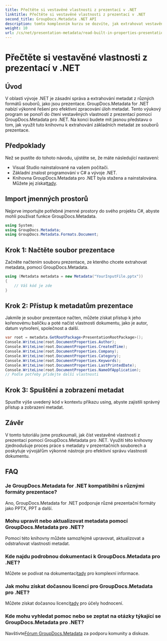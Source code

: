 ```yaml
---
title: Přečtěte si vestavěné vlastnosti z prezentací v .NET
linktitle: Přečtěte si vestavěné vlastnosti z prezentací v .NET
second_title: GroupDocs.Metadata .NET API
description: tomto komplexním kurzu se dozvíte, jak extrahovat vestavěné vlastnosti z prezentací pomocí GroupDocs.Metadata for .NET.
weight: 10
url: /cs/net/presentation-metadata/read-built-in-properties-presentations/
---
```


# Přečtěte si vestavěné vlastnosti z prezentací v .NET

## Úvod
V oblasti vývoje .NET je zásadní správa a extrahování metadat z různých formátů souborů, jako jsou prezentace. GroupDocs.Metadata for .NET nabízí výkonné řešení pro efektivní zpracování úloh metadat. Tento výukový program se ponoří do čtení vestavěných vlastností z prezentací pomocí GroupDocs.Metadata pro .NET. Na konci budete mít jasnou představu o tom, jak využít tuto knihovnu k extrahování základních metadat ze souborů prezentace.
## Předpoklady
Než se pustíte do tohoto návodu, ujistěte se, že máte následující nastavení:
- Visual Studio nainstalované na vašem počítači.
- Základní znalost programování v C# a vývoje .NET.
-  Knihovna GroupDocs.Metadata pro .NET byla stažena a nainstalována. Můžete jej získat[tady](https://releases.groupdocs.com/metadata/net/).

## Import jmenných prostorů
Nejprve importujte potřebné jmenné prostory do svého projektu C#, abyste mohli používat funkce GroupDocs.Metadata.
```csharp
using System;
using GroupDocs.Metadata;
using GroupDocs.Metadata.Formats.Document;
```
## Krok 1: Načtěte soubor prezentace
Začněte načtením souboru prezentace, ze kterého chcete extrahovat metadata, pomocí GroupDocs.Metadata.
```csharp
using (Metadata metadata = new Metadata("YourInputFile.pptx"))
{
    // Váš kód je zde
}
```
## Krok 2: Přístup k metadatům prezentace
Jakmile je soubor prezentace načten, můžete získat přístup k jeho kořenovému balíčku a poté načíst vlastnosti dokumentu, jako je autor, datum vytvoření, společnost a další.
```csharp
var root = metadata.GetRootPackage<PresentationRootPackage>();
Console.WriteLine(root.DocumentProperties.Author);
Console.WriteLine(root.DocumentProperties.CreatedTime);
Console.WriteLine(root.DocumentProperties.Company);
Console.WriteLine(root.DocumentProperties.Category);
Console.WriteLine(root.DocumentProperties.Keywords);
Console.WriteLine(root.DocumentProperties.LastPrintedDate);
Console.WriteLine(root.DocumentProperties.NameOfApplication);
// Podle potřeby přidejte další vlastnosti
```
## Krok 3: Spuštění a zobrazení metadat
Spusťte výše uvedený kód v kontextu příkazu using, abyste zajistili správný přístup a zobrazení metadat.

## Závěr
V tomto tutoriálu jsme prozkoumali, jak číst vestavěné vlastnosti z prezentací pomocí GroupDocs.Metadata pro .NET. Využití této knihovny zjednodušuje proces práce s metadaty v prezentačních souborech a poskytuje vývojářům výkonné nástroje pro efektivní správu vlastností dokumentu.

## FAQ
### Je GroupDocs.Metadata for .NET kompatibilní s různými formáty prezentace?
Ano, GroupDocs.Metadata for .NET podporuje různé prezentační formáty jako PPTX, PPT a další.
### Mohu upravit nebo aktualizovat metadata pomocí GroupDocs.Metadata pro .NET?
Pomocí této knihovny můžete samozřejmě upravovat, aktualizovat a odstraňovat vlastnosti metadat.
### Kde najdu podrobnou dokumentaci k GroupDocs.Metadata pro .NET?
 Můžete se podívat na dokumentaci[tady](https://tutorials.groupdocs.com/metadata/net/) pro komplexní informace.
### Jak mohu získat dočasnou licenci pro GroupDocs.Metadata pro .NET?
 Můžete získat dočasnou licenci[tady](https://purchase.groupdocs.com/temporary-license/) pro účely hodnocení.
### Kde mohu vyhledat pomoc nebo se zeptat na otázky týkající se GroupDocs.Metadata pro .NET?
 Navštivte[Fórum GroupDocs.Metadata](https://forum.groupdocs.com/c/metadata/14) za podporu komunity a diskuze.